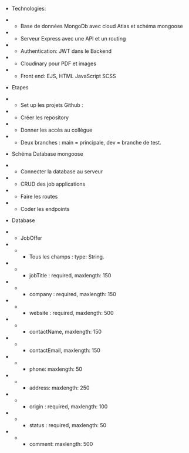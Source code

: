 - Technologies:
- - Base de données MongoDb avec cloud Atlas et schéma mongoose
- - Serveur Express avec une API et un routing
- - Authentication: JWT dans le Backend
- - Cloudinary pour PDF et images
- - Front end: EJS, HTML JavaScript SCSS

- Etapes
- - Set up les projets Github :
- - Créer les repository
- - Donner les accès au collègue
- - Deux branches : main = principale, dev = branche de test.
- Schéma Database mongoose
- - Connecter la database au serveur
- - CRUD des job applications
- - Faire les routes
- - Coder les endpoints

- Database
- - JobOffer
- - - Tous les champs : type: String.
- - - jobTitle : required, maxlength: 150
- - - company : required, maxlength: 150
- - - website : required, maxlength: 500
- - - contactName, maxlength: 150
- - - contactEmail, maxlength: 150
- - - phone: maxlength: 50
- - - address: maxlength: 250
- - - origin : required, maxlength: 100
- - - status : required, maxlength: 50
- - - comment: maxlength: 500
